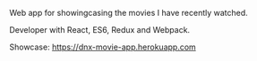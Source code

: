 Web app for showingcasing the movies I have recently watched.

Developer with React, ES6, Redux and Webpack.

Showcase: https://dnx-movie-app.herokuapp.com